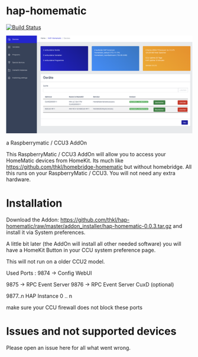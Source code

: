 # hap-homematic
[![Build Status](https://travis-ci.org/thkl/hap-homematic.svg?branch=master)](https://travis-ci.org/thkl/hap-homematic)

<p align="center">
    <img src="doc/hap_homematic_ui1.png">
</p>


a Raspberrymatic / CCU3 AddOn


This RaspberryMatic / CCU3 AddOn will allow you to access your HomeMatic devices from HomeKit. Its much like https://github.com/thkl/homebridge-homematic but without homebridge.
All this runs on your RaspberryMatic / CCU3. You will not need any extra hardware.

# Installation
Download the Addon: https://github.com/thkl/hap-homematic/raw/master/addon_installer/hap-homematic-0.0.3.tar.gz and install it via System preferences.

A little bit later (the AddOn will install all other needed software) you will have a HomeKit Button in your CCU system preference page.


This will not run on a older CCU2 model.

Used Ports : 
9874 -> Config WebUI

9875 -> RPC Event Server
9876 -> RPC Event Server CuxD (optional)

9877..n HAP Instance 0 .. n

make sure your CCU firewall does not block these ports


# Issues and not supported devices
Please open an issue here for all what went wrong.